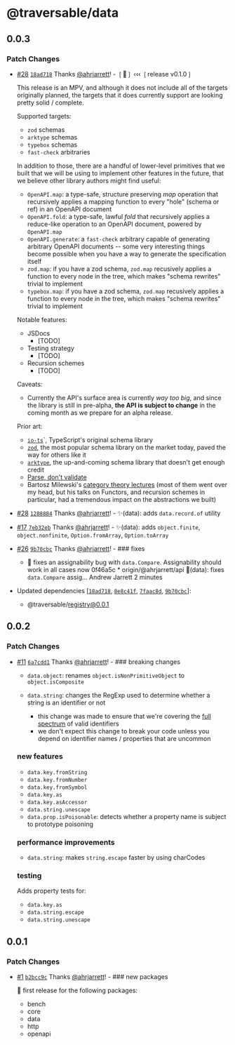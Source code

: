 # @traversable/data

## 0.0.3

### Patch Changes

- [#28](https://github.com/traversable/traversable/pull/28) [`18ad718`](https://github.com/traversable/traversable/commit/18ad718682bd2f3d7bf100737605bb7c328a9e6d) Thanks [@ahrjarrett](https://github.com/ahrjarrett)! - ❲🌳❳ ‹‹‹ ❲release v0.1.0❳

  This release is an MPV, and although it does not include all of the targets
  originally planned, the targets that it does currently support are looking
  pretty solid / complete.

  Supported targets:

  - `zod` schemas
  - `arktype` schemas
  - `typebox` schemas
  - `fast-check` arbitraries

  In addition to those, there are a handful of lower-level primitives
  that we built that we will be using to implement other features in the
  future, that we believe other library authors might find useful:

  - `OpenAPI.map`: a type-safe, structure preserving _map_ operation that
    recursively applies a mapping function to every "hole" (schema or ref)
    in an OpenAPI document
  - `OpenAPI.fold`: a type-safe, lawful _fold_ that recursively applies a
    reduce-like operation to an OpenAPI document, powered by `OpenAPI.map`
  - `OpenAPI.generate`: a `fast-check` arbitrary capable of generating
    arbitrary OpenAPI documents -- some very interesting things become
    possible when you have a way to generate the specification itself
  - `zod.map`: if you have a zod schema, `zod.map` recusively applies a
    function to every node in the tree, which makes "schema rewrites"
    trivial to implement
  - `typebox.map`: if you have a zod schema, `zod.map` recusively applies a
    function to every node in the tree, which makes "schema rewrites"
    trivial to implement

  Notable features:

  - JSDocs
    - [TODO]
  - Testing strategy
    - [TODO]
  - Recursion schemes
    - [TODO]

  Caveats:

  - Currently the API's surface area is currently _way too big_, and since the library is
    still in pre-alpha, **the API is subject to change** in the coming month as we prepare
    for an alpha release.

  Prior art:

  - [`io-ts`](https://github.com/gcanti/io-ts)`, TypeScript's original schema library
  - [`zod`](https://github.com/colinhacks/zod), the most popular schema library on
    the market today, paved the way for others like it
  - [`arktype`](https://github.com/arktypeio/arktype), the up-and-coming schema library
    that doesn't get enough credit
  - [Parse, don't validate](https://lexi-lambda.github.io/blog/2019/11/05/parse-don-t-validate/)
  - Bartosz Milewski's [category theory lectures](https://youtu.be/I8LbkfSSR58?si=Q-CwMWndEZK4V5d4)
    (most of them went over my head, but his talks on Functors, and recursion schemes in particular,
    had a tremendous impact on the abstractions we built)

- [#28](https://github.com/traversable/traversable/pull/28) [`1288884`](https://github.com/traversable/traversable/commit/1288884689fbf43bb4c38e3f49064bbf942c5d0f) Thanks [@ahrjarrett](https://github.com/ahrjarrett)! - ✨(data): adds `data.record.of` utility

- [#17](https://github.com/traversable/traversable/pull/17) [`7eb32eb`](https://github.com/traversable/traversable/commit/7eb32eb5574e242ca79ebd19b076fff4a65d2f9f) Thanks [@ahrjarrett](https://github.com/ahrjarrett)! - ✨(data): adds `object.finite`, `object.nonfinite`, `Option.fromArray`, `Option.toArray`

- [#26](https://github.com/traversable/traversable/pull/26) [`9b70cbc`](https://github.com/traversable/traversable/commit/9b70cbc748f72dd2e3af91184bbcf8437747e75c) Thanks [@ahrjarrett](https://github.com/ahrjarrett)! - ### fixes

  - 🐛 fixes an assignability bug with `data.Compare`. Assignability should work in all cases now
    0f46a5c \* origin/@ahrjarrett/api 🐛(data): fixes `data.Compare` assig… Andrew Jarrett 2 minutes

- Updated dependencies [[`18ad718`](https://github.com/traversable/traversable/commit/18ad718682bd2f3d7bf100737605bb7c328a9e6d), [`8e8c41f`](https://github.com/traversable/traversable/commit/8e8c41f9a922e6451b82fa47be5e8fc6efca1f57), [`7faac8d`](https://github.com/traversable/traversable/commit/7faac8d9f7d2a8f45cbdf58726b702ce4b2c474c), [`9b70cbc`](https://github.com/traversable/traversable/commit/9b70cbc748f72dd2e3af91184bbcf8437747e75c)]:
  - @traversable/registry@0.0.1

## 0.0.2

### Patch Changes

- [#11](https://github.com/traversable/traversable/pull/11) [`6a7cdd1`](https://github.com/traversable/traversable/commit/6a7cdd1815eefdb47b6faf27cd27e7c060339d24) Thanks [@ahrjarrett](https://github.com/ahrjarrett)! - ### breaking changes

  - `data.object`: renames `object.isNonPrimitiveObject` to `object.isComposite`
  - `data.string`: changes the RegExp used to determine whether a string is an identifier or not

    - this change was made to ensure that we're covering the [full spectrum](https://util.unicode.org/UnicodeJsps/list-unicodeset.jsp?a=%5Cp%7BID_Start%7D) of valid identifiers
    - we don't expect this change to break your code unless you depend on identifier names / properties that are uncommon

  ### new features

  - `data.key.fromString`
  - `data.key.fromNumber`
  - `data.key.fromSymbol`
  - `data.key.as`
  - `data.key.asAccessor`
  - `data.string.unescape`
  - `data.prop.isPoisonable`: detects whether a property name is subject to prototype poisoning

  ### performance improvements

  - `data.string`: makes `string.escape` faster by using charCodes

  ### testing

  Adds property tests for:

  - `data.key.as`
  - `data.string.escape`
  - `data.string.unescape`

## 0.0.1

### Patch Changes

- [#1](https://github.com/traversable/traversable/pull/1) [`b2bcc9c`](https://github.com/traversable/traversable/commit/b2bcc9c676d775e4189c5c0fdd7e152e45d18bf8) Thanks [@ahrjarrett](https://github.com/ahrjarrett)! - ### new packages

  :tada: first release for the following packages:

  - bench
  - core
  - data
  - http
  - openapi
